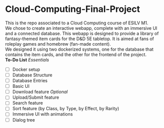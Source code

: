 # Cloud-Computing-Final-Project
This is the repo associated to a Cloud Computing course of ESILV M1. 
<br>
We chose to create an interactive webapp, complete with an immersive UI and a connected database. This webapp is designed to provide a library of fantasy-themed item cards for the D&D 5E tabletop. It is aimed at fans of roleplay games and homebrew (fan-made content). 
<br>
We designed it using two dockerized systems, one for the database that contains the item cards, and the other for the frontend of the project.
<br>
**To-Do List**
*Essentials*
- [ ] Docker setup
- [ ] Database Structure
- [ ] Database Entries
- [ ] Basic UI
- [ ] Download feature
*Optional*
- [ ] Upload/Submit feature
- [ ] Search feature
- [ ] Sort feature (by Class, by Type, by Effect, by Rarity)
- [ ] Immersive UI with animations
- [ ] Dialog tree
